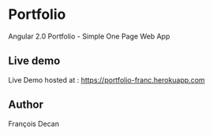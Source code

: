 # Portfolio
Angular 2.0 Portfolio - Simple One Page Web App

## Live demo
Live Demo hosted at :
https://portfolio-franc.herokuapp.com

## Author
François Decan
